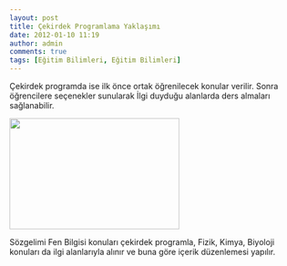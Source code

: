 ```yaml
---
layout: post
title: Çekirdek Programlama Yaklaşımı
date: 2012-01-10 11:19
author: admin
comments: true
tags: [Eğitim Bilimleri, Eğitim Bilimleri]
---
```

Çekirdek programda ise ilk önce ortak öğrenilecek konular verilir. Sonra öğrencilere seçenekler sunularak İlgi duyduğu alanlarda ders almaları sağlanabilir.

<a href="http://www.egitimvaktim.com/dosyalar/2012/01/cekirdek-programalama.jpg"><img class="alignleft  wp-image-1694" title="cekirdek-programalama" src="http://www.egitimvaktim.com/dosyalar/2012/01/cekirdek-programalama.jpg" alt="" width="298" height="195" /></a>

Sözgelimi Fen Bilgisi konuları çekirdek programla, Fizik, Kimya, Biyoloji konuları da ilgi alanlarıyla alınır ve buna göre içerik düzenlemesi yapılır.
